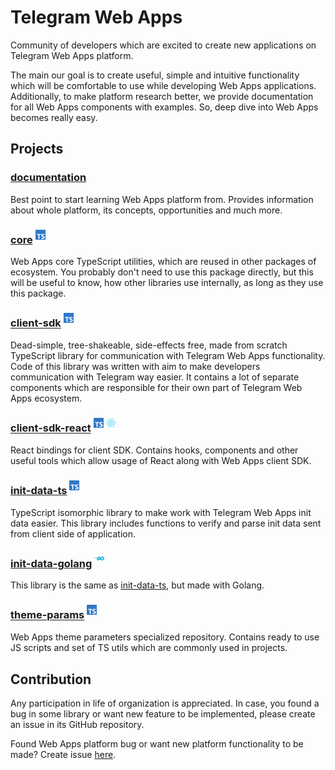 # Telegram Web Apps

Community of developers which are excited to create new applications on Telegram
Web Apps platform.

The main our goal is to create useful, simple and intuitive functionality which
will be comfortable to use while developing Web Apps applications. Additionally,
to make platform research better, we provide documentation for all Web Apps
components with examples. So, deep dive into Web Apps becomes really easy.

## Projects

### [documentation](https://github.com/Telegram-Web-Apps/documentation)

Best point to start learning Web Apps platform from. Provides information about
whole platform, its concepts, opportunities and much more.

### [core](https://github.com/Telegram-Web-Apps/core) <sup><img src="./static/ts.svg" alt="ts" width="16"/></sup>

Web Apps core TypeScript utilities, which are reused in other packages of
ecosystem. You probably don't need to use this package directly, but this will
be useful to know, how other libraries use internally, as long as they use this
package.

### [client-sdk](https://github.com/Telegram-Web-Apps/client-sdk) <sup><img src="./static/ts.svg" alt="ts" width="16"/></sup>

Dead-simple, tree-shakeable, side-effects free, made from scratch TypeScript
library for communication with Telegram Web Apps functionality. Code of this
library was written with aim to make developers communication with Telegram way
easier. It contains a lot of separate components which are responsible for their
own part of Telegram Web Apps ecosystem.

### [client-sdk-react](https://github.com/Telegram-Web-Apps/client-sdk-react) <sup><img src="./static/ts.svg" alt="ts" width="16"/></sup> <sup><img src="./static/react.svg" alt="react" width="16"/></sup>

React bindings for client SDK. Contains hooks, components and other useful tools
which allow usage of React along with Web Apps client SDK.

### [init-data-ts](https://github.com/Telegram-Web-Apps/init-data-ts) <sup><img src="./static/ts.svg" alt="ts" width="16"/></sup>

TypeScript isomorphic library to make work with Telegram Web Apps init data
easier. This library includes functions to verify and parse init data sent from
client side of application.

### [init-data-golang](https://github.com/Telegram-Web-Apps/init-data-golang) <sup><img src="./static/go.svg" alt="go" width="16"/></sup>

This library is the same
as [init-data-ts](https://github.com/Telegram-Web-Apps/init-data-ts), but made
with Golang.

### [theme-params](https://github.com/Telegram-Web-Apps/theme-params) <sup><img src="./static/ts.svg" alt="ts" width="16"/></sup>

Web Apps theme parameters specialized repository. Contains ready to use JS
scripts and set of TS utils which are commonly used in projects.

## Contribution

Any participation in life of organization is appreciated. In case, you found a
bug in some library or want new feature to be implemented, please create an
issue in its GitHub repository.

Found Web Apps platform bug or want new platform functionality to be made?
Create
issue [here](https://github.com/Telegram-Web-Apps/client-sdk/issues/new/choose). 